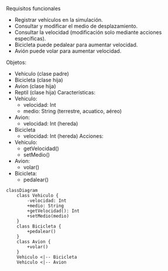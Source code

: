 Requisitos funcionales
- Registrar vehículos en la simulación.
- Consultar y modificar el medio de desplazamiento.
- Consultar la velocidad (modificación solo mediante acciones específicas).
- Bicicleta puede pedalear para aumentar velocidad.
- Avión puede volar para aumentar velocidad.

Objetos:
- Vehiculo (clase padre)
- Bicicleta (clase hija)
- Avion (clase hija)
- Reptil (clase hija)
Características:
- Vehiculo:
  - velocidad: Int
  - medio: String (terrestre, acuatico, aéreo)
- Avion:
  - velocidad: Int (hereda) 
- Bicicleta
  - velocidad: Int (hereda)
Acciones:
- Vehiculo:
  - getVelocidad()
  - setMedio()
- Avion:
  - volar()
- Bicicleta:
  - pedalear()
```mermaid
classDiagram
    class Vehiculo {
        -velocidad: Int
        +medio: String
        +getVelocidad(): Int
        +setMedio(medio)
    }
    class Bicicleta {
        +pedalear()
    }
    class Avion {
        +volar()
    }
    Vehiculo <|-- Bicicleta
    Vehiculo <|-- Avion
```

